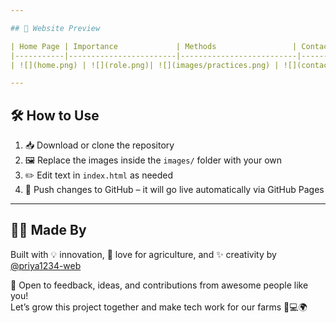 ```yaml
---

## 📸 Website Preview

| Home Page | Importance             | Methods                 | Contact       |
|-----------|------------------------|--------------------------|---------------|
| ![](home.png) | ![](role.png)| ![](images/practices.png) | ![](contact.png) |

---
```


## 🛠️ How to Use

1. 📥 Download or clone the repository  
2. 🖼️ Replace the images inside the `images/` folder with your own  
3. ✏️ Edit text in `index.html` as needed  
4. 🚀 Push changes to GitHub – it will go live automatically via GitHub Pages  

---

## 👩‍💻 Made By

Built with 💡 innovation, 🌿 love for agriculture, and ✨ creativity by [@priya1234-web](https://github.com/priya1234-web)

🚀 Open to feedback, ideas, and contributions from awesome people like you!  
Let’s grow this project together and make tech work for our farms 🌱💻🌍